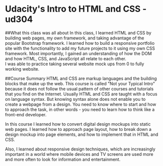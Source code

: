 # Udacity's Intro to HTML and CSS - ud304
##What this class was all about
In this class, I learned HTML and CSS by building web pages, my own framework, and taking advantage of the popular Bootstrap framework. I learned how to build a responsive portfolio site with the functionality to add my future projects to it using my own CSS framework. Most importantly, I gained an understanding of how the DOM and how HTML, CSS, and JavaScript all relate to each other.  
I was able to practice taking several website mock ups from 0 to fully working website.
  
##Course Summary
HTML and CSS are markup languages and the building blocks that make up the web. This course is called "Not your Typical Intro" because it does not follow the usual pattern of other courses and tutorials that you find on the Internet. Usually HTML and CSS are taught with a focus on language syntax. But knowing syntax alone does not enable you to create a webpage from a design. You need to know where to start and how to approach the task, in other words - you need to learn how to think like a front-end developer.  

In this course I learned how to convert digital design mockups into static web pages. I learned how to approach page layout, how to break down a design mockup into page elements, and how to implement that in HTML and CSS.

Also, I learned about responsive design techniques, which are increasingly important in a world where mobile devices and TV screens are used more and more often to look for information and entertainment.
